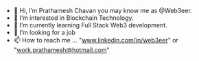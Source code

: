 - 👋 Hi, I’m Prathamesh Chavan you may know me as @Web3eer.
- 👀 I’m interested in Blockchain Technology.
- 🌱 I’m currently learning Full Stack Web3 development.
- 💞️ I’m looking for a job
- 📫 How to reach me ... "www.linkedin.com/in/web3eer" or "work.prathamesh@hotmail.com"
<!---
Web3eer/Web3eer is a ✨ special ✨ repository because its `README.md` (this file) appears on your GitHub profile.
You can click the Preview link to take a look at your changes.
--->
